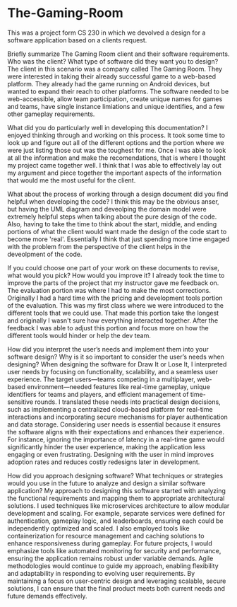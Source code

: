 # The-Gaming-Room
This was a project form CS 230 in which we devolved a design for a software application based on a clients request.

Briefly summarize The Gaming Room client and their software requirements. Who was the client? What type of software did they want you to design?
The client in this scenario was a company called The Gaming Room. They were interested in taking their already successful game to a web-based platform. They already had the game running
on Android devices, but wanted to expand their reach to other platforms. The software needed to be web-accessible, allow team participation, create unique names for games and teams, have single instance limiations and unique identifies, and a few other gameplay requirements.

What did you do particularly well in developing this documentation?
I enjoyed thinking through and working on this process. It took some time to look up and figure out all of the different options and the portion where we were just listing those out was
the toughest for me. Once I was able to look at all the information and make the recomendations, that is where I thought my project came together well. I think that I was able to effectively lay
out my argument and piece together the important aspects of the information that would me the most useful for the client.

What about the process of working through a design document did you find helpful when developing the code?
I think this may be the obvious anser, but having the UML diagram and deveolping the domain model were extremely helpful steps when talking about the pure design of the code. Also, having to 
take the time to think about the start, middle, and ending portions of what the client would want made the design of the code start to become more 'real'. Essentially I think that just
spending more time engaged with the problem from the perspective of the client helps in the deveolpment of the code.

If you could choose one part of your work on these documents to revise, what would you pick? How would you improve it?
I already took the time to improve the parts of the project that my instructor gave me feedback on. The evaluation portion was where I had to make the most corrections. Originally I had a hard time with the pricing and development tools portion of the evaluation. This was my first class where we were introduced to the different tools that we could use. That made this portion take the longest and originally I wasn't sure how everything interacted together. After the feedback I was able to adjust this portion and focus more on how the different tools would hinder or help the dev team.

How did you interpret the user’s needs and implement them into your software design? Why is it so important to consider the user’s needs when designing?
When designing the software for Draw It or Lose It, I interpreted user needs by focusing on functionality, scalability, and a seamless user experience. The target users—teams competing in a multiplayer, web-based environment—needed features like real-time gameplay, unique identifiers for teams and players, and efficient management of time-sensitive rounds. I translated these needs into practical design decisions, such as implementing a centralized cloud-based platform for real-time interactions and incorporating secure mechanisms for player authentication and data storage.
Considering user needs is essential because it ensures the software aligns with their expectations and enhances their experience. For instance, ignoring the importance of latency in a real-time game would significantly hinder the user experience, making the application less engaging or even frustrating. Designing with the user in mind improves adoption rates and reduces costly redesigns later in development.

How did you approach designing software? What techniques or strategies would you use in the future to analyze and design a similar software application?
My approach to designing this software started with analyzing the functional requirements and mapping them to appropriate architectural solutions. I used techniques like microservices architecture to allow modular development and scaling. For example, separate services were defined for authentication, gameplay logic, and leaderboards, ensuring each could be independently optimized and scaled. I also employed tools like containerization for resource management and caching solutions to enhance responsiveness during gameplay.
For future projects, I would emphasize tools like automated monitoring for security and performance, ensuring the application remains robust under variable demands. Agile methodologies would continue to guide my approach, enabling flexibility and adaptability in responding to evolving user requirements. By maintaining a focus on user-centric design and leveraging scalable, secure solutions, I can ensure that the final product meets both current needs and future demands effectively.
